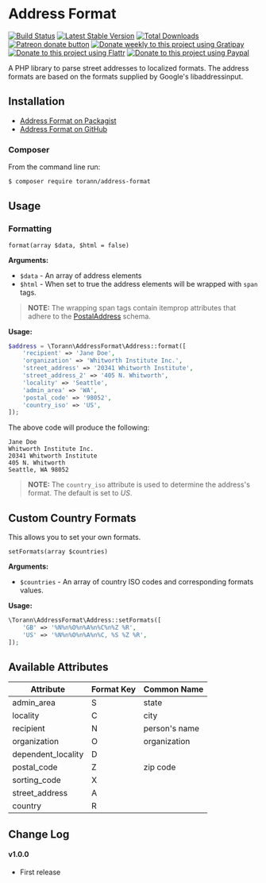 # Address Format

[![Build Status](https://travis-ci.org/Torann/address-format.svg?branch=master)](https://travis-ci.org/Torann/address-format)
[![Latest Stable Version](https://poser.pugx.org/torann/address-format/v/stable.png)](https://packagist.org/packages/torann/address-format)
[![Total Downloads](https://poser.pugx.org/torann/address-format/downloads.png)](https://packagist.org/packages/torann/address-format)
[![Patreon donate button](https://img.shields.io/badge/patreon-donate-yellow.svg)](https://www.patreon.com/torann)
[![Donate weekly to this project using Gratipay](https://img.shields.io/badge/gratipay-donate-yellow.svg)](https://gratipay.com/~torann)
[![Donate to this project using Flattr](https://img.shields.io/badge/flattr-donate-yellow.svg)](https://flattr.com/profile/torann)
[![Donate to this project using Paypal](https://img.shields.io/badge/Donate-PayPal-green.svg)](https://www.paypal.com/cgi-bin/webscr?cmd=_s-xclick&hosted_button_id=4CJA2A97NPYVU)

A PHP library to parse street addresses to localized formats. The address formats are based on the formats supplied by Google's libaddressinput.

## Installation

- [Address Format on Packagist](https://packagist.org/packages/torann/address-format)
- [Address Format on GitHub](https://github.com/torann/address-format)

### Composer

From the command line run:

```bash
$ composer require torann/address-format
```

## Usage

### Formatting

`format(array $data, $html = false)`

**Arguments:**

- `$data` - An array of address elements
- `$html` - When set to true the address elements will be wrapped with `span` tags.

> **NOTE:** The wrapping span tags contain itemprop attributes that adhere to the [PostalAddress](http://schema.org/PostalAddress) schema.

**Usage:**

```php
$address = \Torann\AddressFormat\Address::format([
    'recipient' => 'Jane Doe',
    'organization' => 'Whitworth Institute Inc.',
    'street_address' => '20341 Whitworth Institute',
    'street_address_2' => '405 N. Whitworth',
    'locality' => 'Seattle',
    'admin_area' => 'WA',
    'postal_code' => '98052',
    'country_iso' => 'US',
]);
```

The above code will produce the following:

```
Jane Doe
Whitworth Institute Inc.
20341 Whitworth Institute
405 N. Whitworth
Seattle, WA 98052
```

> **NOTE:** The `country_iso` attribute is used to determine the address's format. The default is set to _US_.

## Custom Country Formats

This allows you to set your own formats.

`setFormats(array $countries)`

**Arguments:**

- `$countries` - An array of country ISO codes and corresponding formats values.

**Usage:**

```php
\Torann\AddressFormat\Address::setFormats([
    'GB' => '%N%n%O%n%A%n%C%n%Z %R',
    'US' => '%N%n%O%n%A%n%C, %S %Z %R',
]);
```

## Available Attributes

| Attribute          | Format Key | Common Name   |
|--------------------|------------|---------------|
| admin_area         | S          | state         |
| locality           | C          | city          |
| recipient          | N          | person's name |
| organization       | O          | organization  |
| dependent_locality | D          |               |
| postal_code        | Z          | zip code      |
| sorting_code       | X          |               |
| street_address     | A          |               |
| country            | R          |               |

## Change Log

#### v1.0.0

- First release
